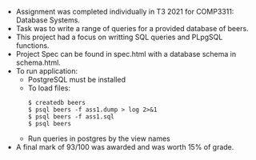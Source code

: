 - Assignment was completed individually in T3 2021 for COMP3311: Database Systems.
- Task was to write a range of queries for a provided database of beers.
- This project had a focus on writting SQL queries and PLpgSQL functions.
- Project Spec can be found in spec.html with a database schema in schema.html.
- To run application:
    - PostgreSQL must be installed
    - To load files:
      ```
      $ createdb beers
      $ psql beers -f ass1.dump > log 2>&1
      $ psql beers -f ass1.sql
      $ psql beers
      ```
    - Run queries in postgres by the view names
- A final mark of 93/100 was awarded and was worth 15% of grade.
